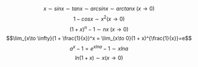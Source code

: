 $$x \sim sinx \sim tanx \sim arcsinx\sim arctanx\;(x \to 0)$$
$$1-cosx\sim x^2(x \to 0)$$
$$(1+x)^n - 1 \sim nx\;(x \to 0)$$
$$\lim_{x\to \infty}(1 + \frac{1}{x})^x = \lim_{x\to 0}(1 + x)^{\frac{1}{x}}=e$$
$$a^x - 1 = e^{xlna} - 1 \sim xlna $$
$$ln(1 + x) \sim x(x \to 0)$$